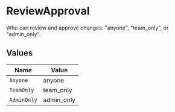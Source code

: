 # ReviewApproval

Who can review and approve changes: "anyone", "team_only", or "admin_only".


## Values

| Name        | Value       |
| ----------- | ----------- |
| `Anyone`    | anyone      |
| `TeamOnly`  | team_only   |
| `AdminOnly` | admin_only  |